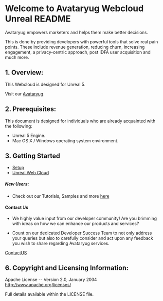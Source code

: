 
# Welcome to Avataryug Webcloud Unreal README


Avataryug empowers marketers and helps them make better decisions.

This is done by providing developers with powerful tools that solve real pain points. These include revenue generation, reducing churn, increasing engagement, a privacy-centric approach, post IDFA user acquisition and much more.


## 1. Overview:
This Webcloud is designed for Unreal 5.

Visit our [Avataryug](https://avataryug.com/)


## 2. Prerequisites:

This document is designed for individuals who are already acquainted with the following:
* Unreal 5 Engine.
* Mac OS X / Windows operating system environment.

## 3. Getting Started 
* [Setup](https://developers.avataryug.com/docs/setup)
* [Unreal Web Cloud](https://developers.avataryug.com/docs/unreal-web-cloud)


##### New Users:

* Check out our Tutorials, Samples and more [here](https://avataryug.com)

#### Contact Us
* We highly value input from our developer community! Are you brimming with ideas on how we can enhance our products and services?

* Count on our dedicated Developer Success Team to not only address your queries but also to carefully consider and act upon any feedback you wish to share regarding Avataryug services.

[ContactUS](https://avataryug.com/contact)


## 6. Copyright and Licensing Information:

  Apache License -- 
  Version 2.0, January 2004 http://www.apache.org/licenses/

  Full details available within the LICENSE file.
